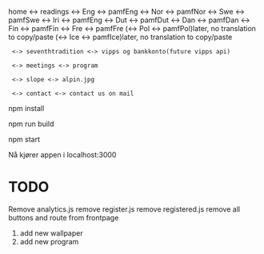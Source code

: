home <-> readings <-> Eng <-> pamfEng
                  <-> Nor <-> pamfNor
                  <-> Swe <-> pamfSwe
                  <-> Iri <-> pamfEng
                  <-> Dut <-> pamfDut
                  <-> Dan <-> pamfDan
                  <-> Fin <-> pamfFin
                  <-> Fre <-> pamfFre
                 (<-> Pol <-> pamfPol)later, no translation to copy/paste
                 (<-> Ice <-> pamfIce)later, no translation to copy/paste
     
     <-> seventhtradition <-> vipps og bankkonto(future vipps api)
     
     <-> meetings <-> program
     
     <-> slope <-> alpin.jpg
     
     <-> contact <-> contact us on mail


npm install

npm run build

npm start

Nå kjører appen i localhost:3000

# TODO
Remove analytics.js
remove register.js
remove registered.js
remove all buttons and route from frontpage

1. add new wallpaper
2. add new program
